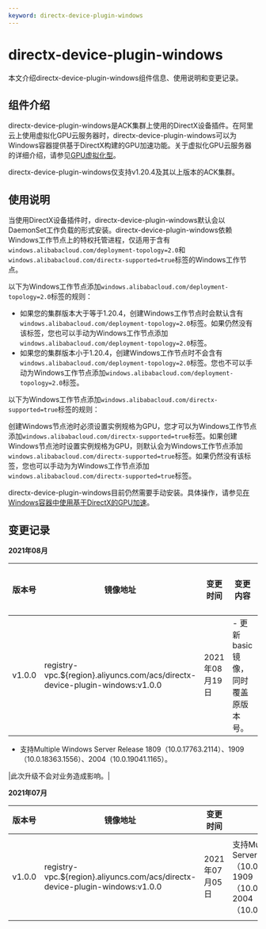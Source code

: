 ```yaml
---
keyword: directx-device-plugin-windows
---
```


# directx-device-plugin-windows

本文介绍directx-device-plugin-windows组件信息、使用说明和变更记录。

## 组件介绍

directx-device-plugin-windows是ACK集群上使用的DirectX设备插件。在阿里云上使用虚拟化GPU云服务器时，directx-device-plugin-windows可以为Windows容器提供基于DirectX构建的GPU加速功能。关于虚拟化GPU云服务器的详细介绍，请参见[GPU虚拟化型]()。

directx-device-plugin-windows仅支持v1.20.4及其以上版本的ACK集群。

## 使用说明

当使用DirectX设备插件时，directx-device-plugin-windows默认会以DaemonSet工作负载的形式安装。directx-device-plugin-windows依赖Windows工作节点上的特权托管进程，仅适用于含有`windows.alibabacloud.com/deployment-topology=2.0`和`windows.alibabacloud.com/directx-supported=true`标签的Windows工作节点。

以下为Windows工作节点添加`windows.alibabacloud.com/deployment-topology=2.0`标签的规则：

-   如果您的集群版本大于等于1.20.4，创建Windows工作节点时会默认含有`windows.alibabacloud.com/deployment-topology=2.0`标签。如果仍然没有该标签，您也可以手动为Windows工作节点添加`windows.alibabacloud.com/deployment-topology=2.0`标签。
-   如果您的集群版本小于1.20.4，创建Windows工作节点时不会含有`windows.alibabacloud.com/deployment-topology=2.0`标签。您也不可以手动为Windows工作节点添加`windows.alibabacloud.com/deployment-topology=2.0`标签。

以下为Windows工作节点添加`windows.alibabacloud.com/directx-supported=true`标签的规则：

创建Windows节点池时必须设置实例规格为GPU，您才可以为Windows工作节点添加`windows.alibabacloud.com/directx-supported=true`标签。如果创建Windows节点池时设置实例规格为GPU，则默认会为Windows工作节点添加`windows.alibabacloud.com/directx-supported=true`标签。如果仍然没有该标签，您也可以手动为为Windows工作节点添加`windows.alibabacloud.com/directx-supported=true`标签。

directx-device-plugin-windows目前仍然需要手动安装。具体操作，请参见[在Windows容器中使用基于DirectX的GPU加速](/cn.zh-CN/Kubernetes集群用户指南/Windows容器/在Windows容器中使用基于DirectX的GPU加速.md)。

## 变更记录

**2021年08月**

|版本号|镜像地址|变更时间|变更内容|变更影响|
|---|----|----|----|----|
|v1.0.0|registry-vpc.$\{region\}.aliyuncs.com/acs/directx-device-plugin-windows:v1.0.0|2021年08月19日|-   更新basic镜像，同时覆盖原版本号。
-   支持Multiple Windows Server Release 1809（10.0.17763.2114）、1909（10.0.18363.1556）、2004（10.0.19041.1165）。

|此次升级不会对业务造成影响。|

**2021年07月**

|版本号|镜像地址|变更时间|变更内容|变更影响|
|---|----|----|----|----|
|v1.0.0|registry-vpc.$\{region\}.aliyuncs.com/acs/directx-device-plugin-windows:v1.0.0|2021年07月05日|支持Multiple Windows Server Release 1809（10.0.17763.1999）、1909（10.0.18363.1556）、2004（10.0.19041.1052）。|此次升级不会对业务造成影响。|

